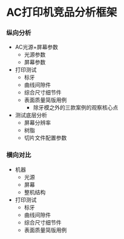 # AC打印机竞品分析框架

### 纵向分析

- AC光源+屏幕参数
  - 光源参数
  - 屏幕参数
- 打印测试
  - 标牙
  - 曲线间隙件
  - 综合尺寸细节件
  - 表面质量简版用例
    - 除牙模之外的三款案例的观察核心点
- 测试底层分析
  - 屏幕分辨率
  - 树脂
  - 切片文件配置参数

### 横向对比

- 机器
  - 光源
  - 屏幕
  - 整机结构
- 打印测试
  - 标牙
  - 曲线间隙件
  - 综合尺寸细节件
  - 表面质量简版用例

